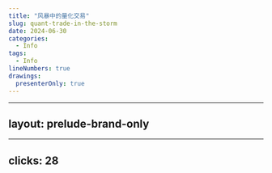 ```yaml
---
title: "风暴中的量化交易"
slug: quant-trade-in-the-storm
date: 2024-06-30
categories:
  - Info
tags:
  - Info
lineNumbers: true
drawings:
  presenterOnly: true
---
```


---
layout: prelude-brand-only
---

<!--
量化风云 量化人的视听杂志
-->

---
clicks: 28
---

<div class="absolute w-full h-full left-0 top-0" style="background-image: linear-gradient(to bottom, rgba(255,255,255, 0.1), rgba(255,255,255, 0.5)), url(quant-in-storm/3.png);background-size: cover;">

</div>

<div class="absolute w-60% h-60% bottom-0 right-0" style="background: url(quant-in-storm/mock.jpg) no-repeat center center/cover;transform: rotateZ(30deg)">
</div>

<Audio :at=12 name="bloop" />

<Audio :at=13 name="bloop" />

<Audio :at=14 name="bloop" />

<Audio :at=15 name="bloop" />

<SoarText class="absolute w-full h-full left-0 top-0" :offsetY = 200>

```md

市场再次回到3000点以下

让人不由得想起

春节的极端行情

这场极端行情是如何形成的

对未来有何启示

量化私募究竟是怎么赚钱的

量化倒底该不该背锅？

最近

宽邦出品的2023年

量化白皮书

汇聚了

英仕曼

半鞅

黑翼

量派

... (没给广告费的就不念了)

等14家业内大佬的观点

还原了春节前的量化崩塌

揭密了量化机构的策略和赚钱的秘密

不要浪费任何一场危机

回顾历史

才能更好地前行

现在

我们就来解读

《2023中国量化投资白皮书》

之

风暴中的量化交易


```
</SoarText>

<!--

市场再次回到3000点以下[click]

让人不由得想起[click]

春节的极端行情[click]

这场极端行情是如何形成的[click]

对未来有何启示[click]

量化私募究竟是怎么赚钱的[click]

量化倒底该不该背锅？[click]

最近[click]

宽邦出品的2023年[click]

量化白皮书[click]

汇聚了[click]

英仕曼[click]

半鞅[click]

黑翼[click]

量派[click]

... (没给广告费的就不念了)

等14家业内大佬的观点[click]

还原了春节前的量化崩塌[click]

揭密了量化机构的策略和赚钱的秘密[click]

不要浪费任何一场危机[click]

回顾历史[click]

才能更好地前行[click]

现在[click]

我们就来解读[click]

《2023中国量化投资白皮书》[click]

之[click]

风暴中的量化交易[click]

-->
---
clicks: 20
---

<Timeline class="abs top-100px w-80% h-90% left-10%">

```yaml
- event: 2023年12月
  title: 主观基金赎回
  text: 3年前，基金销售火热。三年熊市之后，部分封闭基金在年底面临开放。
  
- event: 12月底
  title: 大小票风格切换
  text: 大小票风格切换 汇金增持300ETF

- event: 24年1月上旬
  title: 50/300止跌
  text: IC、IM基差水平短期迅速扩大，中小票被抛弃

- event: 1月15~19日
  title: 雪球敲入
  text: 中证500和1000的雪球产品接近雪球敲入点。为应对雪球敲入，券商交易需要减仓股指期货

- event: 1月22~26日
  title: 大小票转换共识
  text: 基于市场观察 ，在1月22日到26日期间，市场开始出现共识，300指数安全，小票风险加大。DMA策略被干预，无法调仓后，避险加剧卖出

- event: 1月底~2月2日
  title: 恐慌
  text: 恐慌情绪加剧，中证1000盘中数次跌破6%

- event: 2月5日
  title: 大反转
  text: 2月5日起，抄底资金进场买入中证500和1000，包括小微盘。危机暂时解决。
```
</Timeline>


<Anime :at=0 class="abs top-10% w-full h-full color-red left-30%" action="fadeInLeftBig">

Long time ago 

</Anime>

<Anime :at=1 class="abs top-10% w-full h-10% color-red left-30%" action="rollOut">

Long time ago 

</Anime>

<Anime :at=4 class="abs top-50% w-full h-10% color-red" action="rollIn">

2024年喜气洋洋地来临了

</Anime>

<Meme :at=4 name="crow" class="abs left-0"/>

<!--
事情的发生要从很早说起
几年前A股还是一个小牛市
公墓基金充分发挥高位发套的能力
一天能募集上千亿资金
到了2023年的12月底
有一批高位募资的封闭基金就进入开放赎回期
但由于2022年以来
A股表现不佳
因此这些基金一进入开放期
就遭遇了赎回。

[click]
[click]

这时候股指跌破了3000点
3100点进场的胡锡进也被套了
某队于是进行了托底
但汇金只增持了300ETF
部分小票被抛弃
风格开始进入大小票转换

[click]
[click]

进入2024年，50/300指数止跌。但中小票持续被抛弃。此时，500和1000指数对应的雪球产品，开始逼近敲入密集区。

[click]
[click]
[click]

到了1月的第三周，中证500、1000、小微指数持续下跌，雪球产品开始集中敲入，避险资金进一步流入中字头和银行股。虹吸效应的出现，进一步加剧了中小盘的流动性危机

[click][click]

1月底到2月1日，DMA策略调仓被干预，量化机构只得选择卖出以避险。市场形成一致性共识，小票被彻底抛弃，流动性枯竭，市场进入恐慌。

[click][click]

2月2日到5日，托底资金再次进场，这一次大小票都分到资金，加上点位足够低，引发场外资金入场，成交量明显放大，最终形成一波反弹。
-->

---
clicks: 39
---

<SoarText class="absolute w-full h-full left-0 top-0" :offsetY = 200>

```md

从这场危机中<bg>quant-in-storm/6.jpg

我们能学到什么呢

首先

要警惕封闭基金开放后的表现

尤其是在牛市后期
往往出现基金疯狂超募的情况
但好发不好做
随后就会进入业绩下滑阶段
一旦到了封闭基金开放期
基金赎回就会加剧这种风险
可以说
这是A股周期性风险的资金端来源之一

其次<bg>quant-in-storm/5.jpg

要随时关注头部基金和私募的策略
实际上
2023年许多量化基金做得并不差
原因就是少数基金年初开始了DMA策略
半年报之后
大家就形成了共识
DMA策略开始在量化基金间扩散
策略的盈利能力也得到强化
因此<bg>quant-in-storm/4.jpg
量化人需要保持在圈内
及时得到有效信息
这比我们自己埋头若干
效果往往会好很多。

宽邦组织编写的这本<bg>quant-in-storm/2.jpg
《2023年度，中国量化投资白皮书》
刚刚新鲜出炉
A4开本
188页
汇聚了14家顶尖私募的策略和观点
白皮书不对外公开发行
要获得这本书
需要购买他们家的会员
不过
这本白皮书
真值得一看

推荐

👍

```
</SoarText>

<!--
从这场危机中[click]
我们能学到什么呢[click]

首先[click]

要警惕封闭基金开放后的表现[click]

尤其是在牛市后期[click]
往往出现基金疯狂超募的情况[click]
但基金好发就不好做[click]
随后就会进入业绩下滑阶段[click]
一旦到了封闭基金开放期[click]
基金赎回就会加剧这种风险[click]
可以说[click]
这也是A股周期性风险的来源之一[click]

其次[click]

要随时关注头部基金和私募的策略[click]
实际上[click]
2023年许多量化基金做得并不差[click]
原因就是少数基金年初开始了DMA策略[click]
半年报之后[click]
大家就形成了共识[click]
DMA策略开始在量化基金间扩散[click]
策略的盈利能力也得到强化[click]
因此[click]
量化人需要保持在圈内[click]
及时得到有效信息[click]
这比我们自己埋头若干[click]
效果往往会好很多。[click]

宽邦组织编写的这本[click]
《2023年度，中国量化投资白皮书》[click]
刚刚新鲜出炉[click]
A4开本[click]
188页[click]
汇聚了14家顶尖私募的策略和观点[click]
白皮书不对外公开发行[click]
要获得这本书[click]
必须是他们家的会员[click]
不过[click]
这本白皮书[click]
真值得一看[click]

推荐
-->
